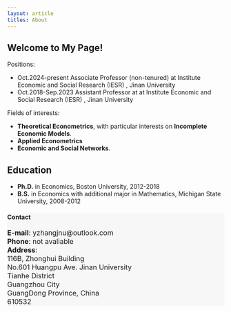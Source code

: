 ```yaml
---
layout: article
titles: About
---
```

## Welcome to My Page!
Positions:
- Oct.2024-present Associate Professor (non-tenured) at Institute Economic and Social Research (IESR) , Jinan University
- Oct.2018-Sep.2023 Assistant Professor at at Institute Economic and Social Research (IESR) , Jinan University

Fields of interests: 
- **Theoretical Econometrics**, with particular interests on **Incomplete Economic Models**.
- **Applied Econometrics**
- **Economic and Social Networks**. 

## Education
- **Ph.D.** in Economics, Boston University, 2012-2018
- **B.S.** in Economics with additional major in Mathematics, Michigan State University, 2008-2012


<div class="hero" style="background-color:#f7f7f7; ">
  <div class="hero__content">
    <h4>Contact</h4>
    <p style="font-size: medium;"><b>E-mail</b>: yzhangjnu@outlook.com<br>
      <b>Phone</b>: not avaliable <br>
      <b>Address</b>:<br>
      116B, Zhonghui Building<br>
      No.601 Huangpu Ave. Jinan University<br>
      Tianhe District<br>
      Guangzhou City<br>
      GuangDong Province, China<br>
      610532
    </p>
  </div>
</div>
